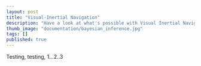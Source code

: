 ```yaml
---
layout: post
title: "Visual-Inertial Navigation"
description: "Have a look at what's possible with Visual Inertial Navigation"
thumb_image: "documentation/bayesian_inference.jpg"
tags: []
published: true
---
```


Testing, testing, 1...2..3


